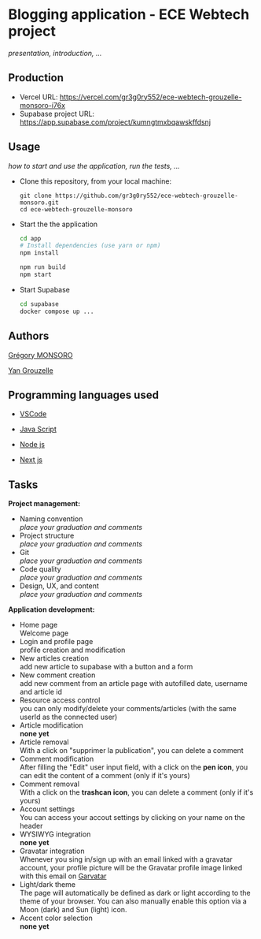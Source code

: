# Blogging application - ECE Webtech project

_presentation, introduction, ..._

## Production

- Vercel URL: https://vercel.com/gr3g0ry552/ece-webtech-grouzelle-monsoro-i76x
- Supabase project URL: https://app.supabase.com/project/kumngtmxbqawskffdsnj

## Usage

_how to start and use the application, run the tests, ..._

- Clone this repository, from your local machine:
  ```
  git clone https://github.com/gr3g0ry552/ece-webtech-grouzelle-monsoro.git
  cd ece-webtech-grouzelle-monsoro
  ```
- Start the the application

  ```bash
  cd app
  # Install dependencies (use yarn or npm)
  npm install

  npm run build
  npm start
  ```

- Start Supabase
  ```bash
  cd supabase
  docker compose up ...
  ```

## Authors

[Grégory MONSORO](https://github.com/gr3g0ry552)

[Yan Grouzelle](https://github.com/yGrouzelle)

## Programming languages used

* [VSCode](https://code.visualstudio.com/)

* [Java Script](https://developer.mozilla.org/fr/docs/Web/JavaScript)

* [Node js](https://nodejs.org/en/) 

* [Next js](https://nextjs.org/) 

## Tasks

**Project management:**

- Naming convention  
  _place your graduation and comments_
- Project structure  
  _place your graduation and comments_
- Git  
  _place your graduation and comments_
- Code quality  
  _place your graduation and comments_
- Design, UX, and content  
  _place your graduation and comments_

**Application development:**

- Home page  
  Welcome page
- Login and profile page  
  profile creation and modification
- New articles creation  
  add new article to supabase with a button and a form
- New comment creation  
  add new comment from an article page with autofilled date, username and article id
- Resource access control  
  you can only modify/delete your comments/articles (with the same userId as the connected user)
- Article modification  
  **none yet**
- Article removal  
  With a click on "supprimer la publication", you can delete a comment
- Comment modification  
  After filling the "Edit" user input field, with a click on the **pen icon**, you can edit the content of a comment (only if it's yours)
- Comment removal  
  With a click on the **trashcan icon**, you can delete a comment (only if it's yours)
- Account settings  
  You can access your accout settings by clicking on your name on the header
- WYSIWYG integration  
  **none yet**
- Gravatar integration  
  Whenever you sing in/sign up with an email linked with a gravatar account, your profile picture will be the Gravatar profile image linked with this email on [Garvatar](https://fr.gravatar.com/)
- Light/dark theme  
  The page will automatically be defined as dark or light according to the theme of your browser. You can also manually enable this option via a Moon (dark) and Sun (light) icon.
- Accent color selection  
  **none yet**
